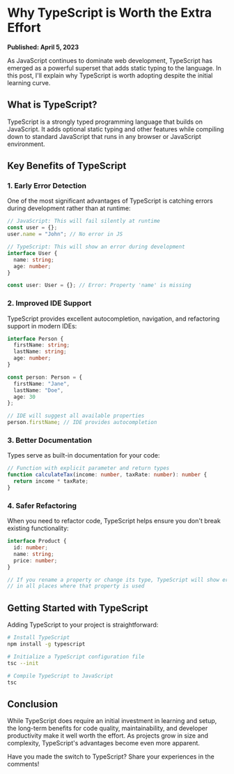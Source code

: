 # Why TypeScript is Worth the Extra Effort

**Published: April 5, 2023**

As JavaScript continues to dominate web development, TypeScript has emerged as a powerful superset that adds static typing to the language. In this post, I'll explain why TypeScript is worth adopting despite the initial learning curve.

## What is TypeScript?

TypeScript is a strongly typed programming language that builds on JavaScript. It adds optional static typing and other features while compiling down to standard JavaScript that runs in any browser or JavaScript environment.

## Key Benefits of TypeScript

### 1. Early Error Detection

One of the most significant advantages of TypeScript is catching errors during development rather than at runtime:

```typescript
// JavaScript: This will fail silently at runtime
const user = {};
user.name = "John"; // No error in JS

// TypeScript: This will show an error during development
interface User {
  name: string;
  age: number;
}

const user: User = {}; // Error: Property 'name' is missing
```

### 2. Improved IDE Support

TypeScript provides excellent autocompletion, navigation, and refactoring support in modern IDEs:

```typescript
interface Person {
  firstName: string;
  lastName: string;
  age: number;
}

const person: Person = {
  firstName: "Jane",
  lastName: "Doe",
  age: 30
};

// IDE will suggest all available properties
person.firstName; // IDE provides autocompletion
```

### 3. Better Documentation

Types serve as built-in documentation for your code:

```typescript
// Function with explicit parameter and return types
function calculateTax(income: number, taxRate: number): number {
  return income * taxRate;
}
```

### 4. Safer Refactoring

When you need to refactor code, TypeScript helps ensure you don't break existing functionality:

```typescript
interface Product {
  id: number;
  name: string;
  price: number;
}

// If you rename a property or change its type, TypeScript will show errors
// in all places where that property is used
```

## Getting Started with TypeScript

Adding TypeScript to your project is straightforward:

```bash
# Install TypeScript
npm install -g typescript

# Initialize a TypeScript configuration file
tsc --init

# Compile TypeScript to JavaScript
tsc
```

## Conclusion

While TypeScript does require an initial investment in learning and setup, the long-term benefits for code quality, maintainability, and developer productivity make it well worth the effort. As projects grow in size and complexity, TypeScript's advantages become even more apparent.

Have you made the switch to TypeScript? Share your experiences in the comments! 